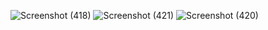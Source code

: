 ![Screenshot (418)](https://github.com/Jantopthegreat/Tugas10_20220140068_FauzanAlthafRianto/assets/55021418/17f10c3a-4a1e-489f-9355-d66d70c4c7d5)
![Screenshot (421)](https://github.com/Jantopthegreat/Tugas10_20220140068_FauzanAlthafRianto/assets/55021418/ae680cfe-d553-4cbe-ba07-5e6bd1a61860)
![Screenshot (420)](https://github.com/Jantopthegreat/Tugas10_20220140068_FauzanAlthafRianto/assets/55021418/86863f70-cd21-4b20-9436-5a28c0178364)
